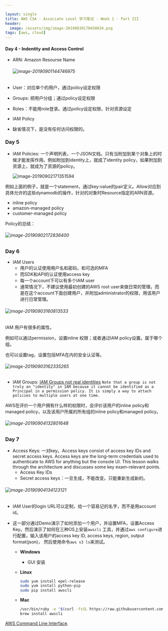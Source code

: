 ```yaml
---

layout: single
title: AWS CSA - Associate Level 学习笔记 - Week 1 - Part III
header:
  image: /assets/img/image-20190830170450834.png
tags: [aws, cloud]
---
```


#### Day 4 - Indentity and Access Control

- ARN: Amazon Resourse Name

  ###### ![image-20190901144746975](../assets/img/image-20190901144746975.png)

- User：对应单个的用户，通过policy设定权限
- Groups: 把用户分组；通过policy设定权限
- Roles：不能用role登录。通过policy设定权限，针对资源设定
- IAM Policy
- 缺省情况下，是没有任何访问权限的。

### Day 5

- IAM Policies: 一个声明列表，一个JSON文档。只有当附加到某个对象上的时候才能发挥作用。例如附加到identity上，就成了identity policy，如果附加到资源上，就成为了资源的policy。



  ![image-20190902171351594](../assets/img/image-20190902171351594.png)



例如上面的例子，就是一个statement，通过key:value的pair定义。Allow对应到具体允许的这些dynamodb的操作，针对的对象时Resource指定的ARN资源。

- inline policy
- amazon-managed policy
- customer-managed policy

Policy的总结：

###### ![image-20190902172836400](../assets/img/image-20190902172836400.png)

### Day 6

- IAM Users
  - 用户的认证使用用户名和密码，和可选的MFA
  - 而SDK和API的认证使用access key
  - 每一个account下可以有多个IAM user
  - 通常情况下，不建议使用最初创建的AWS root user来做日常的管理，而是在这个account下面创建用户，并附加administrator的权限，用该用户进行日常管理。

###### ![image-20190903160813533](../assets/img/image-20190903160813533.png)

IAM 用户有很多的属性。

例如可以通过permission，设置inline 权限；或者通过IAM policy设置。属于哪个组。

也可以设置tag，设置包括MFA在内的安全认证等。

###### ![image-20190903162335265](../assets/img/image-20190903162335265.png)

- IAM Groups: [IAM Groups not real identities](https://docs.aws.amazon.com/IAM/latest/UserGuide/id_groups.html) `Note that a group is not truly an "identity" in IAM because it cannot be identified as a Principal in a permission policy. It is simply a way to attach policies to multiple users at one time.`

AWS在评价一个用户拥有什么样的权限时，会评价该用户的inline policy和managed policy，以及该用户所属的所有组的inline policy和managed policy。

###### ![image-20190904132801648](../assets/img/image-20190904132801648.png)



### Day 7

- Access Keys: 一对key。Access keys consist of access key IDs and secret access keys. Access keys are the long-term credentials used to authenticate to AWS for anything but the console UI. This lesson walks through the architecture and discusses some key exam-relevant points.
  - Access Key IDs
  - Secret access keys：一旦生成，不能改变。只能重新生成新的。

###### ![image-20190904134123121](../assets/img/image-20190904134123121.png)

- IAM User的login URL可以定制，给一个容易记的名字，而不是用account id。

- 这一部分通过Demo演示了如何添加一个用户，并设置MFA，设置Access Key。然后演示了如何在三种OS上安装`awscli` 工具，并通过`aws configure`进行配置，输入该用户的access key ID, access keys, region, output format(json)， 然后使用命令`aws s3 ls`来测试。

  - **Windows**

    - GUI 安装

  - **Linux**

    ```bash
    sudo yum install epel-release
    sudo yum install python-pip
    sudo pip install awscli
    ```

  - **Mac**

    ```bash
    /usr/bin/ruby -e "$(curl -fsSL https://raw.githubusercontent.com/Homebrew/install/master/install)"
    brew install awscli
    ```

[AWS Command Line Interface](https://aws.amazon.com/cli/).
